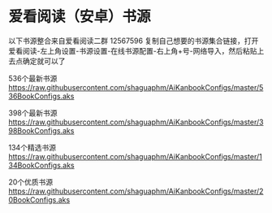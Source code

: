 # 爱看阅读（安卓）书源

以下书源整合来自爱看阅读二群 12567596
复制自己想要的书源集合链接，打开爱看阅读-左上角设置-书源设置-在线书源配置-右上角+号-网络导入，然后粘贴上去点确定就可以了

536个最新书源 https://raw.githubusercontent.com/shaguaphm/AiKanbookConfigs/master/536BookConfigs.aks

398个最新书源 https://raw.githubusercontent.com/shaguaphm/AiKanbookConfigs/master/398BookConfigs.aks

134个精选书源 https://raw.githubusercontent.com/shaguaphm/AiKanbookConfigs/master/134BookConfigs.aks

20个优质书源  https://raw.githubusercontent.com/shaguaphm/AiKanbookConfigs/master/20BookConfigs.aks
